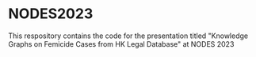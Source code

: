 # NODES2023
This respository contains the code for the presentation titled  "Knowledge Graphs on Femicide Cases from HK Legal Database" at NODES 2023
